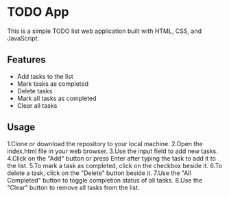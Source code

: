 # TODO App

This is a simple TODO list web application built with HTML, CSS, and JavaScript.

## Features

- Add tasks to the list
- Mark tasks as completed
- Delete tasks
- Mark all tasks as completed
- Clear all tasks

## Usage
1.Clone or download the repository to your local machine.
2.Open the index.html file in your web browser.
3.Use the input field to add new tasks.
4.Click on the "Add" button or press Enter after typing the task to add it to the list.
5.To mark a task as completed, click on the checkbox beside it.
6.To delete a task, click on the "Delete" button beside it.
7.Use the "All Completed" button to toggle completion status of all tasks.
8.Use the "Clear" button to remove all tasks from the list.
